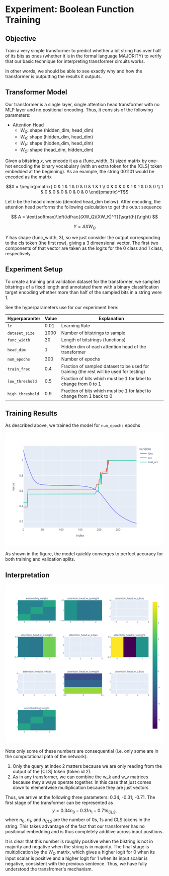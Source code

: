 # Experiment: Boolean Function Training

## Objective

Train a very simple transformer to predict whether a bit string has over half of its bits as ones (whether it is in the formal language MAJORITY) to verify that our basic technique for interpreting transformer circuits works.

In other words, we should be able to see exactly why and how the transformer is outputting the results it outputs.

## Transformer Model

Our transformer is a single layer, single attention head transformer with no MLP layer and no positional encoding. Thus, it consists of the following parameters: 

* Attention Head
    * $W_Q$: shape (hidden_dim, head_dim)
    * $W_K$: shape (hidden_dim, head_dim)
    * $W_V$: shape (hidden_dim, head_dim)
    * $W_O$: shape (head_dim, hidden_dim)

Given a bitstring $x$, we encode it as a (func_width, 3) sized matrix by one-hot encoding the binary vocabulary (with an extra token for the [CLS] token embedded at the beginning). As an example, the string 001101 would be encoded as the matrix

$$X = \begin{pmatrix}
0 & 1 & 1 & 0 & 0 & 1 & 1 \\ 
0 & 0 & 0 & 1 & 1 & 0 & 0 \\
1 & 0 & 0 & 0 & 0 & 0 & 0
\end{pmatrix}^T$$

Let $h$ be the head dimensio (denoted head_dim below). After encoding, the attention head performs the following calculation to get the outut sequence 

$$
A = \text{softmax}\left(\dfrac{(XW_Q)(XW_K)^T}{\sqrt{h}}\right)
$$

$$
Y = AXW_O
$$

$Y$ has shape (func_width, 3), so we just consider the output corresponding to the cls token (the first row), giving a 3 dimensional vector. The first two components of that vector are taken as the logits for the 0 class and 1 class, respectively. 

## Experiment Setup

To create a training and validation dataset for the transformer, we sampled bitstrings of a fixed length and annotated them with a binary classification target encoding whether more than half of the sampled bits in a string were 1. 

See the hyperparameters use for our experiment here:

| Hyperparamter | Value | Explanation |
| ------------- | ----- | ----------- |
| `lr`          | 0.01  | Learning Rate |
| `dataset_size`| 1000  | Number of bitstrings to sample |
| `func_width` | 20 | Length of bitstrings (functions) |
| `head_dim` | 1 | Hidden dim of each attention head of the transformer | 
| `num_epochs` | 300 | Number of epochs | 
| `train_frac` | 0.4 | Fraction of sampled dataset to be used for training (the rest will be used for testing) |
| `low_threshold` | 0.5 | Fraction of bits which must be 1 for label to change from 0 to 1
| `high_threshold` | 0.9 | Fraction of bits which must be 1 for label to change from 1 back to 0 |


## Training Results

As described above, we trained the model for `num_epochs` epochs 

![Training Results](train_results_fig.svg)

As shown in the figure, the model quickly converges to perfect accuracy for both training and validation splits.

## Interpretation

![Parameter View](parameter_view_fig.svg)

Note only some of these numbers are consequential (i.e. only some are in the computational path of the network):

1. Only the query at index 2 matters because we are only reading from the output of the [CLS] token (token id 2).
2. As in any transformer, we can combine the w_k and w_v matrices because they always operate together. In this case that just comes down to elementwise multiplication because they are just vectors

Thus, we arrive at the following three parameters:
0.34, -0.31, -0.71. The first stage of the transformer can be represented as 
$$y = 0.34n_0 -0.31 n_1-0.71n_{CLS},$$
where $n_0$, $n_1$, and $n_{CLS}$ are the number of 0s, 1s and CLS tokens in the string. This takes advantage of the fact that our transformer has no positional embedding and is thus completely additive across input positions.

It is clear that this number is roughly positive when the bistring is not in majority and negative when the string is in majority. The final stage is multiplication by the $W_O$ matrix, which gives a higher logit for 0 when its input scalar is positive and a higher logit for 1 when its input scalar is negative, consistent with the previous sentence. Thus, we have fully understood the transfromer's mechanism.
